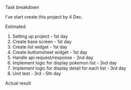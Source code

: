 Task breakdown

I've start create this project by 4 Dec.

Estimated

1. Setting up project - 1st day
2. Create base screen - 1st day
3. Create list widget - 1st day
4. Create buttomsheet widget - 1st day
5. Handle api request/response - 2nd day
6. Implement logic for display pokemon list - 3nd day
7. Implement logic for display detail for each list - 3rd day
8. Unit test - 3rd - 5th day

Actual result
